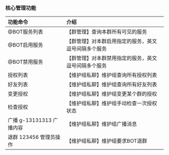 ### 核心管理功能

| 功能命令               | 介绍                         |
|:-------------------|:---------------------------|
| @BOT服务列表           | 【群管理】查询本群所有可见的服务           |
| @BOT启用服务           | 【群管理】对本群启用指定的服务，英文逗号间隔多个服务 |
| @BOT禁用服务           | 【群管理】对本群禁用指定的服务，英文逗号间隔多个服务 |
| 授权列表               | 【维护组私聊】维护组查询所有授权列表         |
| 好友列表               | 【维护组私聊】维护组查询所有好友列表         |
| 变更授权               | 【维护组私聊】维护组变更某个群的授权         |
| 检查授权               | 【维护组私聊】维护组手动检查一次授权状态       |
| 广播 g-13131313 广播内容 | 【维护组私聊】维护组广播消息             |
| 退群 123456 管理员操作    | 【维护组私聊】维护组要求BOT退群          |
